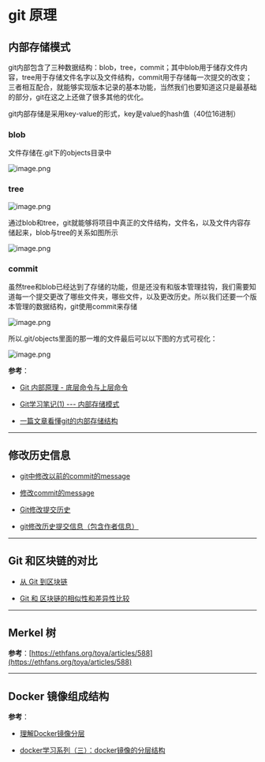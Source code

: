 # git 原理

## 内部存储模式

git内部包含了三种数据结构：blob，tree，commit；其中blob用于储存文件内容，tree用于存储文件名字以及文件结构，commit用于存储每一次提交的改变；三者相互配合，就能够实现版本记录的基本功能，当然我们也要知道这只是最基础的部分，git在这之上还做了很多其他的优化。

git内部存储是采用key-value的形式，key是value的hash值（40位16进制）

### blob

文件存储在.git下的objects目录中

![image.png](https://ww1.sinaimg.cn/large/006alGmrgy1gdt4866wbjj30sx0k0k6m.jpg)

### tree

![image.png](https://ww1.sinaimg.cn/large/006alGmrgy1gdt49i4o2fj30t00o4wym.jpg)

通过blob和tree，git就能够将项目中真正的文件结构，文件名，以及文件内容存储起来，blob与tree的关系如图所示

![image.png](https://ww1.sinaimg.cn/large/006alGmrgy1gdt49ya17aj30p90j0q9t.jpg)

### commit

虽然tree和blob已经达到了存储的功能，但是还没有和版本管理挂钩，我们需要知道每一个提交更改了哪些文件夹，哪些文件，以及更改历史。所以我们还要一个版本管理的数据结构，git使用commit来存储

![image.png](https://ww1.sinaimg.cn/large/006alGmrgy1gdt4aycwn1j30pw0sgx33.jpg)

所以.git/objects里面的那一堆的文件最后可以以下图的方式可视化：

![image.png](https://ww1.sinaimg.cn/large/006alGmrgy1gdt4bjyrtmj30rz0mjn6f.jpg)

**参考**：

- [Git 内部原理 - 底层命令与上层命令](https://git-scm.com/book/zh/v2/Git-%E5%86%85%E9%83%A8%E5%8E%9F%E7%90%86-%E5%BA%95%E5%B1%82%E5%91%BD%E4%BB%A4%E4%B8%8E%E4%B8%8A%E5%B1%82%E5%91%BD%E4%BB%A4)

- [Git学习笔记(1) --- 内部存储模式](https://www.jianshu.com/p/9168b40ece56)

- [一篇文章看懂git的内部存储结构](https://www.jianshu.com/p/90c835280adc)

---

## 修改历史信息

- [git中修改以前的commit的message](https://blog.csdn.net/sinat_36422236/article/details/90717723?depth_1-utm_source=distribute.pc_relevant.none-task-blog-BlogCommendFromMachineLearnPai2-3&utm_source=distribute.pc_relevant.none-task-blog-BlogCommendFromMachineLearnPai2-3)

- [修改commit的message](https://blog.csdn.net/qq_34234087/article/details/99009309?depth_1-utm_source=distribute.pc_relevant.none-task-blog-BlogCommendFromBaidu-1&utm_source=distribute.pc_relevant.none-task-blog-BlogCommendFromBaidu-1)

- [Git修改提交历史](https://www.jianshu.com/p/67f20d19605a)

- [git修改历史提交信息（包含作者信息）](https://blog.csdn.net/xiaowu_zhu/article/details/83024558)

---

## Git 和区块链的对比

- [从 Git 到区块链](https://zhuanlan.zhihu.com/p/33644436)

- [Git 和 区块链的相似性和差异性比较](https://zhuanlan.zhihu.com/p/33927320)

---

## Merkel 树

**参考**：[https://ethfans.org/toya/articles/588](https://ethfans.org/toya/articles/588)

---

## Docker 镜像组成结构

**参考**：

- [理解Docker镜像分层](https://www.cnblogs.com/woshimrf/p/docker-container-lawyer.html)

- [docker学习系列（三）：docker镜像的分层结构](https://www.cnblogs.com/s-b-b/p/8533936.html)
